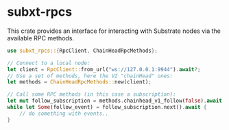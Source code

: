 # subxt-rpcs

This crate provides an interface for interacting with Substrate nodes via the available RPC methods.

```rust
use subxt_rpcs::{RpcClient, ChainHeadRpcMethods};

// Connect to a local node:
let client = RpcClient::from_url("ws://127.0.0.1:9944").await?;
// Use a set of methods, here the V2 "chainHead" ones:
let methods = ChainHeadRpcMethods::new(client);

// Call some RPC methods (in this case a subscription):
let mut follow_subscription = methods.chainhead_v1_follow(false).await.unwrap();
while let Some(follow_event) = follow_subscription.next().await {
    // do something with events..
}
```